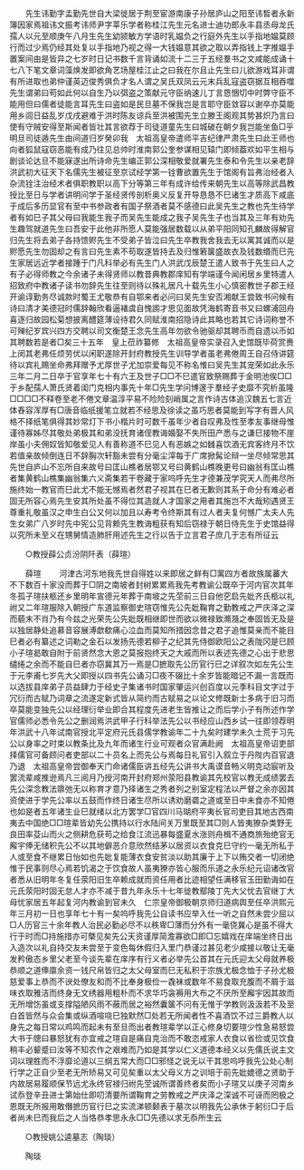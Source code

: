 <!-- { "loadSidebar": true } -->
　　先生讳勤字孟勤先世自大梁徙居于荆至宦游南康子孙居庐山之阳至讳晳者永新簿因家焉祖讳文振考讳师尹字莘乐学者称桂江先生元名进士迪功郎永丰县丞母龙氏孺人以元至顺庚午八月生先生幼颕敏方学语时乳媪负之行庭外先生以手指地媪莫顾行而过少焉仍经其处复以手指地乃视之得一大钱媪意其欲之取以弄指钱上字推媪手置案间由是皆异之七岁时日记书数千言背诵如流十二三于五经羣书之文咸能成诵十七八下笔文章词藻焕发即欲角艺场屋桂江止之曰我在尔且止先生曰儿欲游戏耳非谓有所进取也弟仲谨英迈俊秀俱负才名人谓之吴氏双凤云元末兵乱寇盗窃据互相吞噬先生谓弟曰苟如此何以自生乃以弭盗之策献元守臣纳速儿丁言恳悃切中时弊守臣不能用但曰儒者徒能言耳先生曰盗如是民旦墓不保我岂是言耶守臣敛容以谢卒亦莫能用乡闾日益乱岁戊戌避难于洪时陈友谅兵至洪被围先生立滕王阁观其势甚炽乃言曰使有守贼安得至斯闻者皆壮其言欲荐于司徒道童先生曰城破在朝夕我岂能坐鱼□乎明旦司徒遁先生由间道归岁癸卯我　太祖高皇帝遣师平吉纪律严肃先生曰此王师也向者狐鼠寇窃恶能有成乃往见总帅时淮南郭公奎参谋相见辕门即倾葢欢如平生相与剧谈论达旦不能寐遂出所诗命先生编正郭公深相敬爱就署先生泰和令先生以亲老辞洪武初大征天下名儒先生被征至京试经学第一铨曹欲置先生于馆阁有旨弗治经者入杂流铨注治经术者俱职教职以高下分等第三年有成许给传来朝先生以高等除武昌教授比至日与学者讲明问学于圣经贤传剖析奥义反复开导恳恳不巳诸生才质高下咸底于成后多历显官有至中书参政者有国子祭酒者莫不感德曰此吴先生之教也先生待学者有如巳子其父母曰我能生我子而吴先生能成之我子吴先生子也当其及三年有劝先生趣驾就道先生曰吾安于此他非所愿人莫能强居数载以从弟平阳同知孔麟故得解官归先生将去弟子各持馈赆先生不受弟子皆泣曰先生卒教我舍我去无以寓其诚而以是赆愿先生勿固却之有言曰先生素不苟取遂皆持去及归惟箬箧盛故衣及钱数缗而巳先生家居远近学者接踵于门凡科举必有先生门人洪武戊辰楚王遣人致书于先生曰人之有子必得师教之今余诸子未得贤师以教昔典教郡庠知有学端谨今闻闲居乡里特遣人招致府中教诸子读书勿辞先生往至则待以殊礼居凡十载先生小心慎密教世子郡王经开谕谆勤务尽诚款时蜀王尤敬恭有自鄂来者必问曰吴先生安否湘献王尝致书问候有诗曰清才美德冠时儒辞翰欣看逼褚虞自愧謭才思见面故凭海鹤寄音书又曰螺浦回舟喜逐归故园松菊想披离醴筵薄设待君久同赋淮南招隐诗此其略也若其它诗词称誉不可殚纪岁宾兴四方交聘以司文衡楚王念先生高年勿欲令驰驱却其聘币而自遗以币如其聘数若是者□矣三十五年　皇上莅祚纂修　太祖高皇帝实录召入史馆既毕荷赏赉　上闵其老弗任烦劳优以闲职遂除开封府教授先生训导学者虽老弗倦周王自召侍讲筵待以宾礼赐坐命弗拜赠予尤厚世子尤加崇爱每见不称名惟曰吴先生其宠荣如此永乐三年二月二日卒于官享年七十有六王及世子□□不巳遣官致祭赐葬于金明池俟□□于乡配孺人萧氏贤着闺门克相内事先十年□先生学问博邃于羣经子史靡不究析虽隆□□□□不释卷至老不倦文章温淳平易不险险刻峭属之言作诗古体追汉魏五七言近体舂容浑厚有□唐音临纸援笔立就若不经思及徐读之虽巧思者莫能到写字有晋人风格不择纸笔俱得其妙常灯下书小楷片时可数千虽年少者自叹弗及性至孝友事继母惟谨待寡姊尽其敬处弟极其和弟没抚育诸侄教诲婚娶不失所田产悉与之谦巳接物不崖岸虽小夫佣奴皆知敬爱见人有善称道不巳见人有恶嫉之如雠喜饮酒无宾客终月不饮若值亲故倾倒连日不辞胸次轩豁未尝有分毫尘滓每于广席掀髯论辩一坐尽倾常思其先世自庐山不忘所自来故号曰匡山樵者居鄂又号曰黄鹤山樵晚更号曰幽翁有匡山樵者集黄鹤山樵集幽翁集六义斋集若干卷藏于家呜呼先生才德兼茂学究天人而弗尽所施终始一教官而巳此尤不能无憾焉者然君子视其在巳者无歉则其系于命分有难必者固无所容心焉先生安其所处虽不得位其造就人才国家之用者其施岂不大哉矧遇贤王尊重礼敬虽汉之申生白公又何以加且以寿考令终斯其有过人者夫复何憾广太夫人先生女弟广八岁时先中宪公见背赖先生教诲粗获有知后窃禄于朝日侍先生于史馆益得以究所未至义在甥舅情造肺肝用述先生之行以告于立言君子庶几于志有所征云 

　　○教授薛公贞汾阴阡表（薛瑄） 

　　薛瑄 
　　河津古河东地我先世自得姓以来即居之鲜有□寓四方者故族属蕃大不下数百十家没而葬于□阴之南坡者封树累累焉我先考教谕公既卒于河内官次其年冬孤子瑄扶柩还乡里明年宣德元年葬于南坡之先茔前三日自他穵启先妣齐氏柩以礼祔又二年瑄服除入朝授广东道监察御史瑄窃惟先公先妣鞠育之勤教戒之严庆泽之深而藐末不肖乃有今兹之光荣先公先妣既相继即世而欲以微禄致滫瀡之奉固皆无及是以独居静处追慕音容展溥歔欷痛心泣血而莫知所措因念昔之君子追惟莫亲而不能目巳者必有纂述之词勒之金石以发扬先德若柳子之纪其先侍御欧阳公之表陇冈是巳顾小子瑄曷敢自附于前贤然念大恩之莫报抱终天之大戚而所以表述先德之心出于悲思缱绻之余而不能自巳者亦窃冀其万一焉是□摭取先公历官行巳之详叙次如左先公生于元李甫七岁先大父即授以四书先公诵习□夜不辍比十余岁皆能暗记不漏一言既而以选拔县庠弟子员益肆力于经史子集诸书时国家肇运兴创百度以元季科目文字过于冗衍而古赋乃词章之流遂定新式皆从简约而古赋易之以论文修既新士多病于旧习而卒莫能变独先公以经理衍举业即合其程度先进老生皆推让之而后学小子有所述作学官儒师必悉令先公之删润焉洪武甲子行科举法先公以书经应山西乡试一往即领荐明年洪武十八年试南官授北平定府元氏县儒学教谕年二十九矣时建学未久士荒于习先公以身率之时束以教条比及九年而诸生行业可观者众官满赴阙　太祖高皇帝诏吏部择儒官可备顾问者吏部以二十员名上而先公与焉每日礼官引入叙立于丹陛内百官退乃退　太祖高皇帝尝御奉天门命诸儒臣讲五经先公讲书大禹谟音畅义明克动宸听及罢流辈咸推逊焉凡三阅月乃授河南开封府郑州荥阳县教谕其先校官以教无成绩罢去先公深念教法隳弛无以称育才意乃择诸生之秀者列之别室定程法以严督之余亦因其资使进于学先公率以五鼓而作终日诸生尽所以诱劝磨砻之道或至日中未食亦不知倦也如是者五年诸生业巳就绪以北方罢学□官四川马瑚府平夷长官司吏目其地古西南夷去中国绝□□瑄辈皆幼先公携持以行水陆间关万里既至其□则人皆夷獠杂类野无良田率芟山而火之侧耕危获苟之给食江流迅暴每盛夏水涨则舟楫不通商旅殆绝官无廨宇俸无储积先公不以其地僻恶介意欣然结茅以居资以衣食克巳守约一毫无所私于人或至食不继累日怡如也先妣复能薄衣食安贫淡以助其廉于上下以贿交者一切闭绝惟于民事则尽心焉若饥渴之于饮食故人虽夷獠亦皆心服而乐道之永乐纪元诏诸改官者悉从旧明年冬复任荥阳旧生卒赖成就而资任用者比迹相望任满移官玉田勤诲如在元氏荥阳时固无怠人才亦不减于昔九年永乐十七年徙教鄢陵丁先大父忧去官继丁大母忧家居五年起复河内教谕到官未久　仁宗皇帝御极朝京师归道病舆至任卒洪熙元年三月初一日也享年七十有一矣呜呼我先公自读书应举入仕一听之自然未尝少屈以□人历官三十余年教人治民必勤必尽不以秩卑□薄而分外有一毫侥冀心是虽不得大行于时而□持施措亦可槩见矣先公天资谨厚简澹寡欲□即□忘嬉戏在庠端坐终日出入造次以礼自持交友未尝至于变色每休假归入里门恭谨过甚见老少咸接以敬让无毫发矜傲态乡里父老至今谈先辈在庠序有行义者必举先公首其在元氏迎太父母就养极恭顺之道俸廪余资一钱尺帛皆归之太父母室而巳无私积于宗族尤极念恤于子孙尤极慈爱事上恭而不谀处僚友和而不比奉身极俭一毳袜或数年不易食取充腹而不屑于滋味衣取雅洁而终身无文绣器用粗朴而不求华巧衾褥用大布之不厌所至廨宇因其故而无所增饬虽或支撑隘陋风雨不蔽而居之裕然囊箧不问有无惟于学教则汲汲若不及至白首皆然与众会集或纵酒喧哓巳独默然□处若无所闻者性不喜酒饮不过三爵教人以身先之每日常以鸡鸣而起未有至旦而出者教瑄辈学以正心修身切要瑄少性急易怒尝大书于牕曰暴怒犹有亦宜戒之瑄自是痛自克治而不敢恣戒家人衣食以省俭或见饮食稍丰必颦蹙曰汝等不知农作之艰难而乃如是其学以仁义道德本经义以先儒氏说主文词以理胜而不浮靡论道以三纲五常大而□□邪怪之说无以干其思呜呼我先公处心制行学之正自少至老无所矫易又可见矣重以太父母义方之训培于前先妣媲德之贤助于内故居易履顺保节远尤永终官禄归祔先茔诚所谓善终者矣而小子瑄又以庚子河南乡试忝登辛丑进士第始仕即叨清要所谓鞠育之劳教戒之严庆泽之深诚不可诬而罔极之恩既无所报用敢僭摭历官行巳之实流涕顿颡表于墓次以明我先公承休于躬衍□于后者尚未巳而我后之人当恪恭孝思永永□□先德以求无忝所生云 

　　○教授姚公逵墓志（陶琰） 

　　陶琰 
